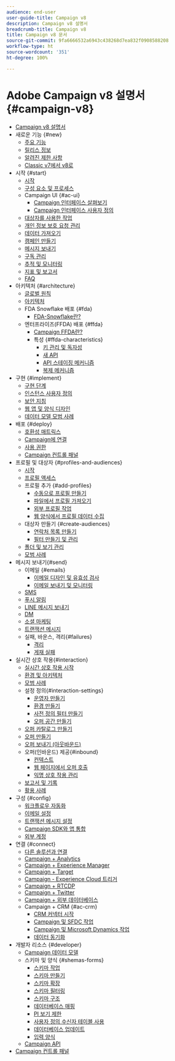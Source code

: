 ```yaml
---
audience: end-user
user-guide-title: Campaign v8
description: Campaign v8 설명서
breadcrumb-title: Campaign v8
title: Campaign v8 문서
source-git-commit: 9fa6666532a6943c438268d7ea832f0908588208
workflow-type: ht
source-wordcount: '351'
ht-degree: 100%

---
```



# Adobe Campaign v8 설명서 {#campaign-v8}

+ [Campaign v8 설명서](campaign-home.md)
+ 새로운 기능 {#new}
   + [주요 기능](start/whats-new.md)
   + [릴리스 정보](start/release-notes.md)
   + [알려진 제한 사항](start/known-limitations.md)
   + [Classic v7에서 v8로](start/capability-matrix.md)
+ 시작 {#start}
   + [시작](start/get-started.md)
   + [구성 요소 및 프로세스](start/ac-components.md)
   + Campaign UI {#ac-ui}
      + [Campaign 인터페이스 살펴보기](start/campaign-ui.md)
      + [Campaign 인터페이스 사용자 정의](start/customize-ui.md)
   + [대상자를 사용한 작업](start/audiences.md)
   + [개인 정보 보호 요청 관리](start/privacy.md)
   + [데이터 가져오기](start/import.md)
   + [캠페인 만들기](start/campaigns.md)
   + [메시지 보내기](start/create-message.md)
   + [구독 관리](start/subscriptions.md)
   + [추적 및 모니터링](start/tracking.md)
   + [지표 및 보고서](start/reporting.md)
   + [FAQ](start/campaign-faq.md)
+ 아키텍처 {#architecture}
   + [글로벌 원칙](architecture/general-architecture.md)
   + [아키텍처](architecture/architecture.md)
   + FDA Snowflake 배포 {#fda}
      + [FDA-Snowflake란?](architecture/fda-deployment.md)
   + 엔터프라이즈(FFDA) 배포 {#ffda}
      + [Campaign FFDA란?](architecture/enterprise-deployment.md)
      + 특성 {#ffda-characteristics}
         + [키 관리 및 독자성](architecture/keys.md)
         + [새 API](architecture/new-apis.md)
         + [API 스테이징 메커니즘](architecture/staging.md)
         + [복제 메커니즘](architecture/replication.md)
+ 구현 {#implement}
   + [구현 단계](start/implement.md)
   + [인스턴스 사용자 정의](dev/customize.md)
   + [보안 지침](config/security.md)
   + [웹 앱 및 양식 디자인](dev/webapps.md)
   + [데이터 모델 모범 사례](dev/datamodel-best-practices.md)
+ 배포 {#deploy}
   + [호환성 매트릭스](start/compatibility-matrix.md)
   + [Campaign에 연결](start/connect.md)
   + [사용 권한](start/permissions.md)
   + [Campaign 컨트롤 패널](config/self-service.md)
+ 프로필 및 대상자 {#profiles-and-audiences}
   + [시작](audiences/gs-audiences.md)
   + [프로필 액세스](audiences/view-profiles.md)
   + 프로필 추가 {#add-profiles}
      + [수동으로 프로필 만들기](audiences/create-profiles.md)
      + [파일에서 프로필 가져오기](audiences/import-profiles.md)
      + [외부 프로필 작업](audiences/external-profiles.md)
      + [웹 양식에서 프로필 데이터 수집](audiences/collect-profiles.md)
   + 대상자 만들기 {#create-audiences}
      + [연락처 목록 만들기](audiences/create-audiences.md)
      + [필터 만들기 및 관리](audiences/create-filters.md)
   + [폴더 및 보기 관리](audiences/folders-and-views.md)
   + [모범 사례](audiences/audiences-best-practices.md)
+ 메시지 보내기{#send}
   + 이메일 {#emails}
      + [이메일 디자인 및 유효성 검사](send/email.md)
      + [이메일 보내기 및 모니터링](send/send.md)
   + [SMS](send/sms.md)
   + [푸시 알림](send/push.md)
   + [LINE 메시지 보내기](send/line.md)
   + [DM](send/direct-mail.md)
   + [소셜 마케팅](send/twitter.md)
   + [트랜잭션 메시지 ](send/transactional.md)
   + 실패, 바운스, 격리{#failures}
      + [격리](send/quarantines.md)
      + [게재 실패](send/delivery-failures.md)
+ 실시간 상호 작용{#interaction}
   + [실시간 상호 작용 시작](interaction/interaction.md)
   + [환경 및 아키텍처](interaction/interaction-architecture.md)
   + [모범 사례](interaction/interaction-best-practices.md)
   + 설정 정의{#interaction-settings}
      + [운영자 만들기](interaction/interaction-operators.md)
      + [환경 만들기](interaction/interaction-env.md)
      + [사전 정의 필터 만들기](interaction/interaction-predefined-filters.md)
      + [오퍼 공간 만들기](interaction/interaction-offer-spaces.md)
   + [오퍼 카탈로그 만들기](interaction/interaction-offer-catalog.md)
   + [오퍼 만들기](interaction/interaction-offer.md)
   + [오퍼 보내기 (아웃바운드)](interaction/interaction-send-offers.md)
   + 오퍼(인바운드) 제공{#inbound}
      + [컨텍스트](interaction/interaction-present-offers.md)
      + [웹 페이지에서 오퍼 호출](interaction/interaction-integration.md)
      + [익명 상호 작용 관리](interaction/anonymous-interactions.md)
   + [보고서 및 기록](interaction/interaction-tracking.md)
   + [활용 사례](interaction/interaction-use-cases.md)
+ 구성 {#config}
   + [워크플로우 자동화](config/workflows.md)
   + [이메일 설정](config/email-settings.md)
   + [트랜잭션 메시지 설정](config/transactional-msg-settings.md)
   + [Campaign SDK와 앱 통합](config/push-config.md)
   + [외부 계정](config/external-accounts.md)
+ 연결 {#connect}
   + [다른 솔루션과 연결](connect/integration.md)
   + [Campaign + Analytics](connect/ac-aa.md)
   + [Campaign + Experience Manager](connect/ac-aem.md)
   + [Campaign + Target](connect/ac-at.md)
   + [Campaign - Experience Cloud 트리거](connect/ac-triggers.md)
   + [Campaign + RTCDP](connect/ac-rtcdp.md)
   + [Campaign + Twitter](connect/ac-tw.md)
   + [Campaign + 외부 데이터베이스](connect/fda.md)
   + Campaign + CRM {#ac-crm}
      + [CRM 커넥터 시작](connect/crm.md)
      + [Campaign 및 SFDC 작업](connect/ac-sfdc.md)
      + [Campaign 및 Microsoft Dynamics 작업](connect/ac-ms-dyn.md)
      + [데이터 동기화](connect/crm-data-sync.md)
+ 개발자 리소스 {#developer}
   + [Campaign 데이터 모델](dev/datamodel.md)
   + 스키마 및 양식 {#shemas-forms}
      + [스키마 작업](dev/schemas.md)
      + [스키마 만들기](dev/create-schema.md)
      + [스키마 확장](dev/extend-schema.md)
      + [스키마 필터링](dev/filter-schema.md)
      + [스키마 구조](dev/schema-structure.md)
      + [데이터베이스 매핑](dev/database-mapping.md)
      + [PI 보기 제한](dev/restrict-pi-view.md)
      + [사용자 정의 수신자 테이블 사용](dev/custom-recipient.md)
      + [데이터베이스 업데이트](dev/update-database-structure.md)
      + [입력 양식](dev/forms.md)
   + [Campaign API](dev/api.md)
+ [Campaign 컨트롤 패널](https://experienceleague.adobe.com/docs/control-panel/using/control-panel-home.html?lang=ko)


